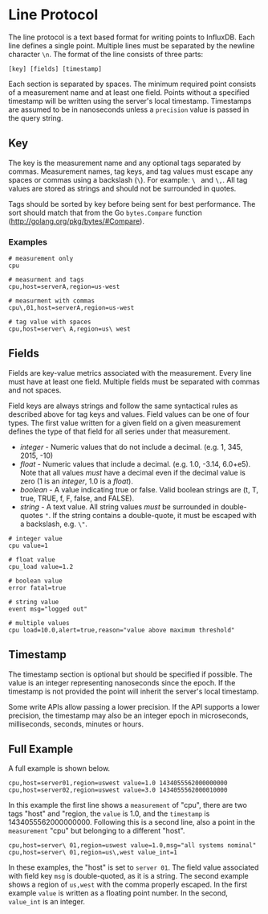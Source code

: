 # Line Protocol

The line protocol is a text based format for writing points to InfluxDB.  Each line defines a single point. 
Multiple lines must be separated by the newline character `\n`. The format of the line consists of three parts:

```
[key] [fields] [timestamp]
```

Each section is separated by spaces.  The minimum required point consists of a measurement name and at least one field. Points without a specified timestamp will be written using the server's local timestamp. Timestamps are assumed to be in nanoseconds unless a `precision` value is passed in the query string.

## Key

The key is the measurement name and any optional tags separated by commas.  Measurement names, tag keys, and tag values must escape any spaces or commas using a backslash (`\`). For example: `\ ` and `\,`.  All tag values are stored as strings and should not be surrounded in quotes. 

Tags should be sorted by key before being sent for best performance. The sort should match that from the Go `bytes.Compare` function (http://golang.org/pkg/bytes/#Compare).

### Examples

```
# measurement only
cpu

# measurment and tags
cpu,host=serverA,region=us-west

# measurment with commas
cpu\,01,host=serverA,region=us-west

# tag value with spaces
cpu,host=server\ A,region=us\ west
```

## Fields

Fields are key-value metrics associated with the measurement.  Every line must have at least one field.  Multiple fields must be separated with commas and not spaces.

Field keys are always strings and follow the same syntactical rules as described above for tag keys and values. Field values can be one of four types.  The first value written for a given field on a given measurement defines the type of that field for all series under that measurement.

* _integer_ - Numeric values that do not include a decimal.  (e.g. 1, 345, 2015, -10)
* _float_ - Numeric values that include a decimal.  (e.g. 1.0, -3.14, 6.0+e5).  Note that all values _must_ have a decimal even if the decimal value is zero (1 is an _integer_, 1.0 is a _float_).
* _boolean_ - A value indicating true or false.  Valid boolean strings are (t, T, true, TRUE, f, F, false, and FALSE).
* _string_ - A text value.  All string values _must_ be surrounded in double-quotes `"`.  If the string contains
a double-quote, it must be escaped with a backslash, e.g. `\"`.


```
# integer value
cpu value=1

# float value
cpu_load value=1.2

# boolean value
error fatal=true

# string value
event msg="logged out"

# multiple values
cpu load=10.0,alert=true,reason="value above maximum threshold"
```

## Timestamp

The timestamp section is optional but should be specified if possible.  The value is an integer representing nanoseconds since the epoch. If the timestamp is not provided the point will inherit the server's local timestamp.

Some write APIs allow passing a lower precision.  If the API supports a lower precision, the timestamp may also be
an integer epoch in microseconds, milliseconds, seconds, minutes or hours.

## Full Example
A full example is shown below.
```
cpu,host=server01,region=uswest value=1.0 1434055562000000000
cpu,host=server02,region=uswest value=3.0 1434055562000010000
```
In this example the first line shows a `measurement` of "cpu", there are two tags "host" and "region, the `value` is 1.0, and the `timestamp` is 1434055562000000000. Following this is a second line, also a point in the `measurement` "cpu" but belonging to a different "host".
```
cpu,host=server\ 01,region=uswest value=1.0,msg="all systems nominal"
cpu,host=server\ 01,region=us\,west value_int=1
```
In these examples, the "host" is set to `server 01`. The field value associated with field key `msg` is double-quoted, as it is a string. The second example shows a region of `us,west` with the comma properly escaped. In the first example `value` is written as a floating point number. In the second, `value_int` is an integer. 
